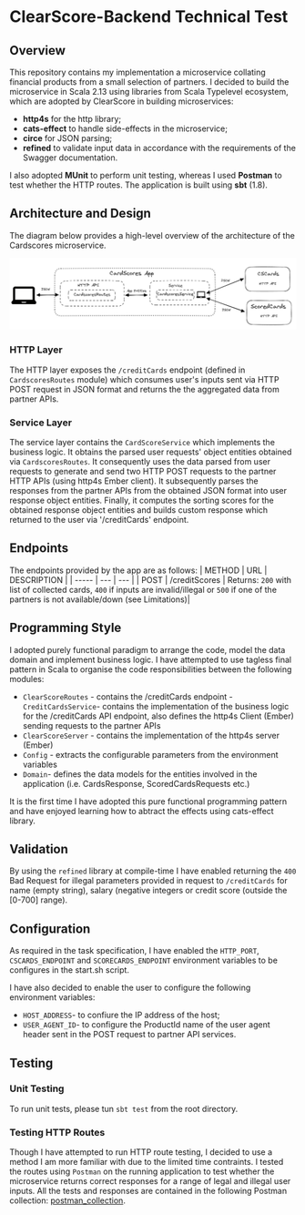 # ClearScore-Backend Technical Test

## Overview
This repository contains my implementation a microservice collating financial products from a small selection of partners.
I decided to build the microservice in Scala 2.13 using libraries from Scala Typelevel ecosystem, which are adopted by ClearScore in building microservices:
- **http4s** for the http library;
- **cats-effect** to handle side-effects in the microservice;
- **circe** for JSON parsing;
- **refined** to validate input data in accordance with the requirements of the Swagger documentation.

I also adopted **MUnit** to perform unit testing, whereas I used **Postman** to test whether the HTTP routes. The application is built using **sbt** (1.8).


## Architecture and Design
The diagram below provides a high-level overview of the architecture of the Cardscores microservice.

 ![image](https://github.com/woj-mark/clearscore-backend-homework/blob/main/cardscores/architecture_schematic.JPG)

### HTTP Layer
The HTTP layer exposes the `/creditCards` endpoint (defined in `CardscoresRoutes` module) which consumes user's inputs sent via HTTP POST request in JSON format and returns the the aggregated data from partner APIs. 

### Service Layer
The service layer contains the `CardScoreService` which implements the business logic. It obtains the parsed user requests' object entities obtained via `CardscoresRoutes`. It consequently uses the data parsed from user requests to generate and send two HTTP POST requests to the partner HTTP APIs  (using http4s Ember client). It subsequently parses the responses from the partner APIs from the obtained JSON format into user response object entities. Finally, it computes the sorting scores for the obtained response object entities and builds custom response which returned to the user via '/creditCards' endpoint.


## Endpoints
The endpoints provided by the app are as follows:
| METHOD | URL    | DESCRIPTION    |
| ----- | --- | --- |
| POST | /creditScores   | Returns: `200` with list of collected cards, `400` if inputs are invalid/illegal or `500` if one of the partners is not available/down (see Limitations)|

## Programming Style 
I adopted purely functional paradigm to arrange the code, model the data domain and implement business logic. I have attempted to use tagless final pattern in Scala to organise the code responsibilities between the following modules:
- `ClearScoreRoutes` - contains the /creditCards endpoint
-`CreditCardsService`- contains the  implementation of the business logic for the /creditCards API endpoint, also defines the http4s Client (Ember) sending requests to the partner APIs
- `ClearScoreServer` - contains the implementation of the http4s server (Ember)
- `Config` - extracts the configurable parameters from the environment variables
- `Domain`- defines the data models for the entities involved in the application (i.e. CardsResponse, ScoredCardsRequests etc.)

It is the first time I have adopted this pure functional programming pattern and have enjoyed learning how to abtract the effects using cats-effect library. 

## Validation 
By using the `refined` library at compile-time I have enabled returning the `400` Bad Request for illegal parameters provided in request to `/creditCards` for name (empty string), salary (negative integers or credit score (outside the  [0-700] range).

## Configuration
As required in the task specification, I have enabled the `HTTP_PORT`, `CSCARDS_ENDPOINT` and `SCORECARDS_ENDPOINT` environment variables to be configures in the start.sh script.

I have also decided to enable the user to configure the following environment variables:
- `HOST_ADDRESS`- to confiure the IP address of the host; 
- `USER_AGENT_ID`-  to configure the ProductId name of the user agent header sent in the POST request to partner API services.


## Testing
### Unit Testing
To run unit tests, please tun `sbt test` from the root directory.

### Testing HTTP Routes
Though I have attempted to run HTTP route testing, I decided to use a method I am more familiar with due to the limited time contraints. I tested the routes using `Postman` on the running application to test whether the microservice returns correct responses for a range of legal and illegal user inputs. All the tests and responses are contained in the following Postman collection: [postman_collection](cardscores/creditCards_v3.postman_collection).


